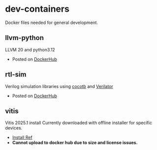 # dev-containers

Docker files needed for general development.

## llvm-python

LLVM 20 and python3.12

- Posted on [DockerHub](https://hub.docker.com/repository/docker/tomkarolyshyn/llvm-python/general)

## rtl-sim

Verilog simulation libraries using [cocotb](https://www.cocotb.org/) and [Verilator](https://verilator.org/guide/latest/index.html)

- Posted on [DockerHub](https://hub.docker.com/repository/docker/tomkarolyshyn/rtl-sim/general)

## vitis

Vitis 2025.1 install
Currently downloaded with offline installer for specific devices.

- [Install Ref](https://docs.amd.com/r/en-US/ug973-vivado-release-notes-install-license/Batch-Mode-Installation-Flow)
- **Cannot upload to docker hub due to size and license issues.**
